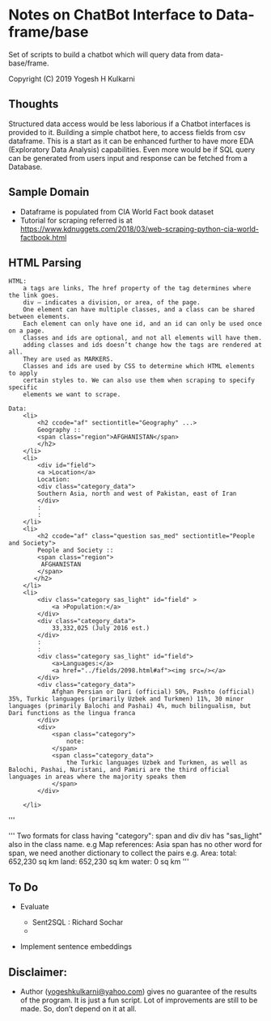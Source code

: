 # Notes on ChatBot Interface to Data-frame/base
Set of scripts to build a chatbot which will query data from data-base/frame.

Copyright (C) 2019 Yogesh H Kulkarni

## Thoughts
Structured data access would be less laborious if a Chatbot interfaces is provided to it. Building a simple chatbot here, to access fields from csv dataframe.
This is a start as it can be enhanced further to have more EDA (Exploratory Data Analysis) capabilities. Even more would be if SQL query can be generated from users input and response can be fetched from a Database.

## Sample Domain
*	Dataframe is populated from CIA World Fact book dataset
*   Tutorial for scraping referred is at https://www.kdnuggets.com/2018/03/web-scraping-python-cia-world-factbook.html

## HTML Parsing

    HTML:
        a tags are links, The href property of the tag determines where the link goes.
        div – indicates a division, or area, of the page.
        One element can have multiple classes, and a class can be shared between elements.
        Each element can only have one id, and an id can only be used once on a page. 
        Classes and ids are optional, and not all elements will have them.
        adding classes and ids doesn’t change how the tags are rendered at all.
        They are used as MARKERS.
        Classes and ids are used by CSS to determine which HTML elements to apply 
        certain styles to. We can also use them when scraping to specify specific
        elements we want to scrape. 
    
    Data:
        <li>
            <h2 ccode="af" sectiontitle="Geography" ...>
            Geography ::
            <span class="region">AFGHANISTAN</span>
            </h2>
        </li>
        <li>
            <div id="field">
            <a >Location</a>
            Location:
            <div class="category_data">
            Southern Asia, north and west of Pakistan, east of Iran
            </div>
            :
            :
        </li>
        <li>
            <h2 ccode="af" class="question sas_med" sectiontitle="People and Society">
            People and Society ::
            <span class="region">
             AFGHANISTAN
            </span>
           </h2>
        </li>
        <li>
            <div class="category sas_light" id="field" >
                <a >Population:</a>
            </div>
            <div class="category_data">
                33,332,025 (July 2016 est.)
            </div>
            :
            :
            <div class="category sas_light" id="field">
                <a>Languages:</a>
                <a href="../fields/2098.html#af"><img src=/></a>
            </div>
            <div class="category_data">
                Afghan Persian or Dari (official) 50%, Pashto (official) 35%, Turkic languages (primarily Uzbek and Turkmen) 11%, 30 minor languages (primarily Balochi and Pashai) 4%, much bilingualism, but Dari functions as the lingua franca
            </div>
            <div>
                <span class="category">
                    note:
                </span>
                <span class="category_data">
                    the Turkic languages Uzbek and Turkmen, as well as Balochi, Pashai, Nuristani, and Pamiri are the third official languages in areas where the majority speaks them
                </span>
            </div>

        </li>
'''

'''
    Two formats for class having "category": span and div
    div has "sas_light" also in the class name.
    e.g
    Map references:
        Asia
    span has no other word
    for span, we need another dictionary to collect the pairs
    e.g.
    Area:
        total: 652,230 sq km
        land: 652,230 sq km
        water: 0 sq km
'''


## To Do
*	Evaluate
	* Sent2SQL : Richard Sochar
	*
	
* 	Implement sentence embeddings

## Disclaimer:
* Author (yogeshkulkarni@yahoo.com) gives no guarantee of the results of the program. It is just a fun script. Lot of improvements are still to be made. So, don’t depend on it at all.
